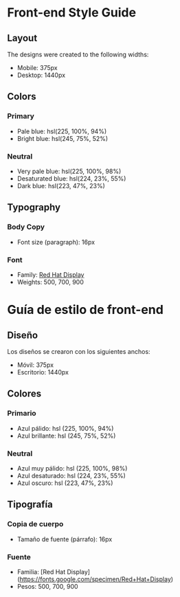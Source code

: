 # Front-end Style Guide

## Layout

The designs were created to the following widths:

- Mobile: 375px
- Desktop: 1440px

## Colors

### Primary

- Pale blue: hsl(225, 100%, 94%)
- Bright blue: hsl(245, 75%, 52%)

### Neutral

- Very pale blue: hsl(225, 100%, 98%)
- Desaturated blue: hsl(224, 23%, 55%)
- Dark blue: hsl(223, 47%, 23%)

## Typography

### Body Copy

- Font size (paragraph): 16px

### Font

- Family: [Red Hat Display](https://fonts.google.com/specimen/Red+Hat+Display)
- Weights: 500, 700, 900

# Guía de estilo de front-end

## Diseño

Los diseños se crearon con los siguientes anchos:

- Móvil: 375px
- Escritorio: 1440px

## Colores

### Primario

- Azul pálido: hsl (225, 100%, 94%)
- Azul brillante: hsl (245, 75%, 52%)

### Neutral

- Azul muy pálido: hsl (225, 100%, 98%)
- Azul desaturado: hsl (224, 23%, 55%)
- Azul oscuro: hsl (223, 47%, 23%)

## Tipografía

### Copia de cuerpo

- Tamaño de fuente (párrafo): 16px

### Fuente

- Familia: [Red Hat Display] (https://fonts.google.com/specimen/Red+Hat+Display)
- Pesos: 500, 700, 900